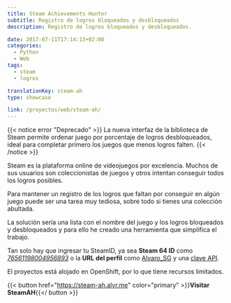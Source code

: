 ```yaml
---
title: Steam Achievements Hunter
subtitle: Registro de logros bloqueados y desbloqueados
description: Registro de logros bloqueados y desbloqueados.

date: 2017-07-11T17:14:13+02:00
categories: 
  - Python
  - Web
tags: 
  - steam
  - logros

translationKey: steam-ah
type: showcase

link: /proyectos/web/steam-ah/
---
```

{{< notice error "Deprecado" >}}
La nueva interfaz de la biblioteca de Steam permite ordenar juego por porcentaje de logros desbloqueados, ideal para completar primero los juegos que menos logros falten.
{{< /notice >}}

Steam es la plataforma online de videojuegos por excelencia. Muchos de sus usuarios son coleccionistas de juegos y otros intentan conseguir todos los logros posibles.

Para mantener un registro de los logros que faltan por conseguir en algún juego puede ser una tarea muy tediosa, sobre todo si tienes una colección abultada.

La solución sería una lista con el nombre del juego y los logros bloqueados y desbloqueados y para ello he creado una herramienta que simplifica el trabajo.

Tan solo hay que ingresar tu SteamID, ya sea **Steam 64 ID** como [*76561198004956893*](http://steamcommunity.com/profiles/76561198004956893) o la **URL del perfil** como [Alvaro_SG](http://steamcommunity.com/id/Alvaro_SG) y una [clave API](https://steamcommunity.com/dev/apikey).

El proyectos está alojado en OpenShift, por lo que tiene recursos limitados.

{{< button href="https://steam-ah.alvr.me" color="primary" >}}**Visitar SteamAH**{{</ button >}}
